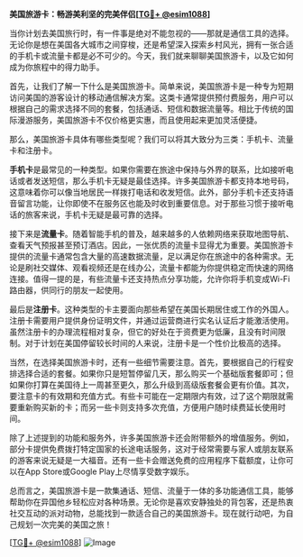 **美国旅游卡：畅游美利坚的完美伴侣[[TG💪+ @esim1088](https://t.me/s/esim1088)]**

当你计划去美国旅行时，有一件事是绝对不能忽视的——那就是通信工具的选择。无论你是想在美国各大城市之间穿梭，还是希望深入探索乡村风光，拥有一张合适的手机卡或流量卡都是必不可少的。今天，我们就来聊聊美国旅游卡，以及它如何成为你旅程中的得力助手。

首先，让我们了解一下什么是美国旅游卡。简单来说，美国旅游卡是一种专为短期访问美国的游客设计的移动通信解决方案。这类卡通常提供预付费服务，用户可以根据自己的需求选择不同的套餐，包括通话、短信和数据流量等。相比于传统的国际漫游服务，美国旅游卡不仅价格更实惠，而且使用起来更加灵活便捷。

那么，美国旅游卡具体有哪些类型呢？我们可以将其大致分为三类：手机卡、流量卡和注册卡。

**手机卡**是最常见的一种类型。如果你需要在旅途中保持与外界的联系，比如接听电话或者发送短信，那么手机卡无疑是最佳选择。许多美国旅游卡都支持本地号码，这意味着你可以像当地居民一样拨打电话和收发短信。此外，部分手机卡还支持语音留言功能，让你即使不在服务区也能及时收到重要信息。对于那些习惯于接听电话的旅客来说，手机卡无疑是最可靠的选择。

接下来是**流量卡**。随着智能手机的普及，越来越多的人依赖网络来获取地图导航、查看天气预报甚至预订酒店。因此，一张优质的流量卡显得尤为重要。美国旅游卡提供的流量卡通常包含大量的高速数据流量，足以满足你在旅途中的各种需求。无论是刷社交媒体、观看视频还是在线办公，流量卡都能为你提供稳定而快速的网络连接。值得一提的是，有些流量卡还支持热点分享功能，允许你将手机变成Wi-Fi路由器，供同行的朋友一起使用。

最后是**注册卡**。这种类型的卡主要面向那些希望在美国长期居住或工作的外国人。注册卡需要用户提供身份证明文件，并通过运营商进行实名认证后才能激活使用。虽然注册卡的办理流程相对复杂，但它的好处在于资费更为低廉，且没有时间限制。对于计划在美国停留较长时间的人来说，注册卡是一个性价比极高的选择。

当然，在选择美国旅游卡时，还有一些细节需要注意。首先，要根据自己的行程安排选择合适的套餐。如果你只是短暂停留几天，那么购买一个基础版套餐即可；但如果你打算在美国待上一周甚至更久，那么升级到高级版套餐会更有价值。其次，要注意卡的有效期和充值方式。有些卡可能在一定期限内有效，过了这个期限就需要重新购买新的卡；而另一些卡则支持多次充值，方便用户随时续费延长使用时间。

除了上述提到的功能和服务外，许多美国旅游卡还会附带额外的增值服务。例如，部分卡提供免费拨打特定国家的长途电话服务，这对于经常需要与家人或朋友联系的游客来说无疑是一大福音。还有一些卡会赠送免费的应用程序下载额度，让你可以在App Store或Google Play上尽情享受数字娱乐。

总而言之，美国旅游卡是一款集通话、短信、流量于一体的多功能通信工具，能够帮助你在异国他乡轻松应对各种场景。无论你是喜欢安静独处的背包客，还是热衷社交互动的派对动物，总能找到一款适合自己的美国旅游卡。现在就行动吧，为自己规划一次完美的美国之旅！

[[TG💪+ @esim1088](https://t.me/s/esim1088)] 
![Image](https://i.postimg.cc/4NQfJmqS/Snipaste-2025-05-13-00-14-12.png)